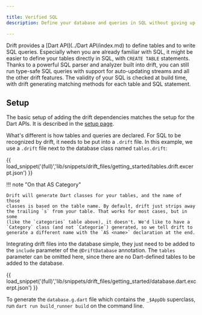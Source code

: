 ```yaml
---

title: Verified SQL
description: Define your database and queries in SQL without giving up on type-safety.

---
```


Drift provides a [Dart API](../Dart API/index.md) to define tables and
to write SQL queries.
Especially when you are already familiar with SQL, it might be easier to define your
tables directly in SQL, with `CREATE TABLE` statements.
Thanks to a powerful SQL parser and analyzer built into drift, you can still run type-safe
SQL queries with support for auto-updating streams and all the other drift features.
The validity of your SQL is checked at build time, with drift generating matching methods
for each table and SQL statement.

## Setup

The basic setup of adding the drift dependencies matches the setup for the Dart APIs. It
is described in the [setup page](../setup.md).

What's different is how tables and queries are declared. For SQL to be recognized by drift,
it needs to be put into a `.drift` file. In this example, we use a `.drift` file next to the
database class named `tables.drift`:



{{ load_snippet('(full)','lib/snippets/drift_files/getting_started/tables.drift.excerpt.json') }}

!!! note "On that AS Category"

    
    Drift will generate Dart classes for your tables, and the name of those
    classes is based on the table name. By default, drift just strips away
    the trailing `s` from your table. That works for most cases, but in some
    (like the `categories` table above), it doesn't. We'd like to have a
    `Category` class (and not `Categorie`) generated, so we tell drift to
    generate a different name with the `AS <name>` declaration at the end.
    



Integrating drift files into the database simple, they just need to be added to the
`include` parameter of the `@DriftDatabase` annotation. The `tables` parameter can
be omitted here, since there are no Dart-defined tables to be added to the database.



{{ load_snippet('(full)','lib/snippets/drift_files/getting_started/database.dart.excerpt.json') }}

To generate the `database.g.dart` file which contains the `_$AppDb`
superclass, run `dart run build_runner build` on the command
line.

